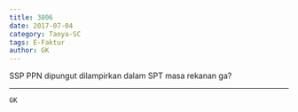 ```yaml
---
title: 3806
date: 2017-07-04
category: Tanya-SC
tags: E-Faktur
author: GK
---
```


SSP PPN dipungut dilampirkan dalam SPT masa rekanan ga?

---



`GK`
